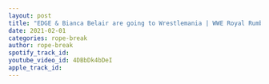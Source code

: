```yaml
---
layout: post
title: "EDGE & Bianca Belair are going to Wrestlemania | WWE Royal Rumble 2021 Highlights | Drew vs Goldberg"
date: 2021-02-01
categories: rope-break
author: rope-break
spotify_track_id: 
youtube_video_id: 4DBbDk4bDeI
apple_track_id: 
---
```

